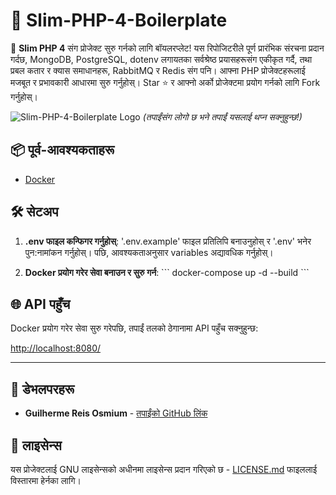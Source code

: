 # 🚀 Slim-PHP-4-Boilerplate

🚀 **Slim PHP 4** संग प्रोजेक्ट सुरु गर्नको लागि बॉयलरप्लेट! यस रिपोजिटरीले पूर्ण प्रारंभिक संरचना प्रदान गर्दछ, MongoDB, PostgreSQL, dotenv लगायतका सर्वश्रेष्ठ प्रयासहरूसंग एकीकृत गर्दै, तथा प्रबल कतार र क्यास समाधानहरू, RabbitMQ र Redis संग पनि। आफ्ना PHP प्रोजेक्टहरूलाई मजबूत र प्रभावकारी आधारमा सुरु गर्नुहोस्। Star ⭐ र आफ्नो अर्को प्रोजेक्टमा प्रयोग गर्नको लागि Fork गर्नुहोस्।

![Slim-PHP-4-Boilerplate Logo](https://avatars.githubusercontent.com/u/18685227?v=4) 
*(तपाईंसंग लोगो छ भने तपाईं यसलाई थप्न सक्नुहुन्छ!)*

## 📦 पूर्व-आवश्यकताहरू

- [Docker](https://www.docker.com/get-started)

## 🛠️ सेटअप

1. **.env फाइल कन्फिगर गर्नुहोस्**: '.env.example' फाइल प्रतिलिपि बनाउनुहोस् र '.env' भनेर पुन:नामांकन गर्नुहोस्। पछि, आवश्यकताअनुसार variables अद्यावधिक गर्नुहोस्।

2. **Docker प्रयोग गरेर सेवा बनाउन र सुरु गर्न**:
\```
docker-compose up -d --build
\```

## 🌐 API पहुँच

Docker प्रयोग गरेर सेवा सुरु गरेपछि, तपाईं तलको ठेगानामा API पहुँच सक्नुहुन्छ:

[http://localhost:8080/](http://localhost:8080/)

---

## 🤖 डेभलपरहरू

- **Guilherme Reis Osmium** - [तपाईंको GitHub लिंक](https://github.com/guilhermeosmium)

## 📄 लाइसेन्स

यस प्रोजेक्टलाई GNU लाइसेन्सको अधीनमा लाइसेन्स प्रदान गरिएको छ - [LICENSE.md](LICENSE.md) फाइललाई विस्तारमा हेर्नका लागि।
